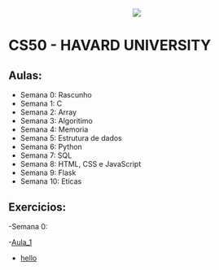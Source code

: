 <h1 align="center">
  <img src = "https://camo.githubusercontent.com/e102fc78838d08dc4d36cec7006a3cf89cbd397892588b6ed16d33af0f374255/68747470733a2f2f676f6f2e676c2f6d4a774e5543">
</h1>


# CS50 - HAVARD UNIVERSITY

## Aulas:
- Semana 0: Rascunho
- Semana 1: C
- Semana 2: Array
- Semana 3: Algoritimo
- Semana 4: Memoria
- Semana 5: Estrutura de dados
- Semana 6: Python
- Semana 7: SQL
- Semana 8: HTML, CSS e JavaScript
- Semana 9: Flask
- Semana 10: Eticas

## Exercicios:
-Semana 0:
 
-[Aula_1](/Aula_1)
   * [hello](/Aula_1/hello.c)
